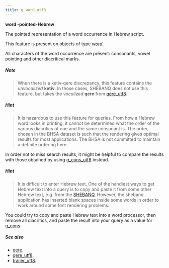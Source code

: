 ```yaml
---
title: g_word_utf8
---
```


**word -pointed-Hebrew**


The pointed representation of a word occurrence in Hebrew script.

This feature is present on objects of type [*word*](otype.md).

All characters of the word occurrence are present: consonants, vowel pointing and other diacritical marks.

##### Note
> When there is a ketiv-qere discrepancy, this feature contains the *unvocalized* **ketiv**.
In those cases, SHEBANQ does not use this feature, but takes the *vocalized* **qere** from
[qere_utf8](qere_utf8.md).

##### Hint
> It is hazardous to use this feature for queries. From how a Hebrew word looks in printing, it cannot be determined what the
order of the various diacritics of one and the same consonant is.
The order, chosen in the BHSA dataset is such that the rendering gives optimal results for most applications.
The BHSA is not committed to maintain a definite ordering here.

In order not to miss search results, it might be helpful to compare the results with those obtained by using
[g_cons_utf8](g_cons_utf8.md) instead.

##### Hint
> It is difficult to enter Hebrew text. One of the handiest ways to get Hebrew text into a query is to copy and paste it
from some other Hebrew text, e.g. from the [SHEBANQ]({{shebanq}}).
However, the shebanq application has inserted blank spaces inside some words in order to work around some font rendering
problems.

You could try to copy and paste Hebrew text into a word processor, then remove all diacritics, and paste the result into
your query as a value for [g_cons](g_cons.md).

##### See also

* [qere](qere.md). 
* [qere_utf8](qere_utf8.md). 
* [trailer_utf8](trailer_utf8.md). 
